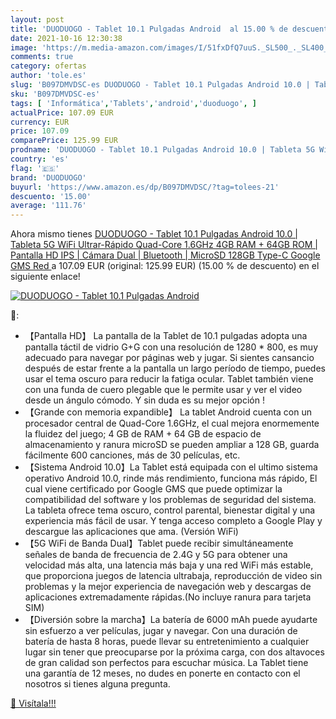 ```yaml
---
layout: post
title: 'DUODUOGO - Tablet 10.1 Pulgadas Android  al 15.00 % de descuento'
date: 2021-10-16 12:30:38
image: 'https://m.media-amazon.com/images/I/51fxDfQ7uuS._SL500_._SL400_.jpg'
comments: true
category: ofertas
author: 'tole.es'
slug: 'B097DMVDSC-es DUODUOGO - Tablet 10.1 Pulgadas Android 10.0 | Tableta 5G...'
sku: 'B097DMVDSC-es'
tags: [ 'Informática','Tablets','android','duoduogo', ]
actualPrice: 107.09 EUR
currency: EUR
price: 107.09
comparePrice: 125.99 EUR
prodname: 'DUODUOGO - Tablet 10.1 Pulgadas Android 10.0 | Tableta 5G WiFi Ultrar-Rápido Quad-Core 1.6GHz 4GB RAM + 64GB ROM | Pantalla HD IPS | Cámara Dual | Bluetooth | MicroSD 128GB Type-C Google GMS  Red '
country: 'es'
flag: '🇪🇸'
brand: 'DUODUOGO'
buyurl: 'https://www.amazon.es/dp/B097DMVDSC/?tag=tolees-21'
descuento: '15.00'
average: '111.76'
---
```


Ahora mismo tienes [DUODUOGO - Tablet 10.1 Pulgadas Android 10.0 | Tableta 5G WiFi Ultrar-Rápido Quad-Core 1.6GHz 4GB RAM + 64GB ROM | Pantalla HD IPS | Cámara Dual | Bluetooth | MicroSD 128GB Type-C Google GMS  Red ](https://www.amazon.es/dp/B097DMVDSC/?tag=tolees-21) a 107.09 EUR (original: 125.99 EUR) (15.00 %  de descuento) en el siguiente enlace!

[![DUODUOGO - Tablet 10.1 Pulgadas Android ](https://m.media-amazon.com/images/I/51fxDfQ7uuS._SL500_._SL400_.jpg)](https://www.amazon.es/dp/B097DMVDSC/?tag=tolees-21)

🔎:

- 【Pantalla HD】 La pantalla de la Tablet de 10.1 pulgadas adopta una pantalla táctil de vidrio G+G con una resolución de 1280 * 800, es muy adecuado para navegar por páginas web y jugar. Si sientes cansancio después de estar frente a la pantalla un largo período de tiempo, puedes usar el tema oscuro para reducir la fatiga ocular. Tablet también viene con una funda de cuero plegable que le permite usar y ver el video desde un ángulo cómodo. Y sin duda es su mejor opción !
- 【Grande con memoria expandible】 La tablet Android cuenta con un procesador central de Quad-Core 1.6GHz, el cual mejora enormemente la fluidez del juego; 4 GB de RAM + 64 GB de espacio de almacenamiento y ranura microSD se pueden ampliar a 128 GB, guarda fácilmente 600 canciones, más de 30 películas, etc.
- 【Sistema Android 10.0】La Tablet está equipada con el ultimo sistema operativo Android 10.0, rinde más rendimiento, funciona más rápido, El cual viene certificado por Google GMS que puede optimizar la compatibilidad del software y los problemas de seguridad del sistema. La tableta ofrece tema oscuro, control parental, bienestar digital y una experiencia más fácil de usar. Y tenga acceso completo a Google Play y descargue las aplicaciones que ama. (Versión WiFi)
- 【5G WiFi de Banda Dual】Tablet puede recibir simultáneamente señales de banda de frecuencia de 2.4G y 5G para obtener una velocidad más alta, una latencia más baja y una red WiFi más estable, que proporciona juegos de latencia ultrabaja, reproducción de video sin problemas y la mejor experiencia de navegación web y descargas de aplicaciones extremadamente rápidas.(No incluye ranura para tarjeta SIM)
- 【Diversión sobre la marcha】La batería de 6000 mAh puede ayudarte sin esfuerzo a ver películas, jugar y navegar. Con una duración de batería de hasta 8 horas, puede llevar su entretenimiento a cualquier lugar sin tener que preocuparse por la próxima carga, con dos altavoces de gran calidad son perfectos para escuchar música. La Tablet tiene una garantía de 12 meses, no dudes en ponerte en contacto con el nosotros si tienes alguna pregunta.

[🛒 Visítala!!!](https://www.amazon.es/dp/B097DMVDSC/?tag=tolees-21)
